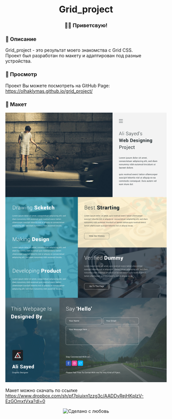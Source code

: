 <div align="center">
   <h1>Grid_project</h1>
</div>

<h3 align="center">👋🏼 Приветсвую!</h3>


### 📜 Описание  
Grid_project - это результат моего знакомства с Grid CSS.<br> 
Проект был разработан по макету и адаптирован под разные устройства.


### 📸 Просмотр 
Проект Вы можете посмотреть на GitHub Page:<br> 
https://olhaklymas.github.io/grid_project/


### 📸 Макет
<img src="img/alisayed.png">

Макет можно скачать по ссылке<br> 
https://www.dropbox.com/sh/pf7piuixn1zzg3c/AADDyRejHKplzV-EzGOmxtVxa?dl=0


<div align="center">
    <img src="https://img.shields.io/badge/%D0%A1%D0%B4%D0%B5%D0%BB%D0%B0%D0%BD%D0%BE%20%D1%81-%F0%9F%96%A4-red.svg?longCache=true&style=for-the-badge&colorA=000&colorB=fedcba"
      alt="Сделано с любовь" />
</div>
